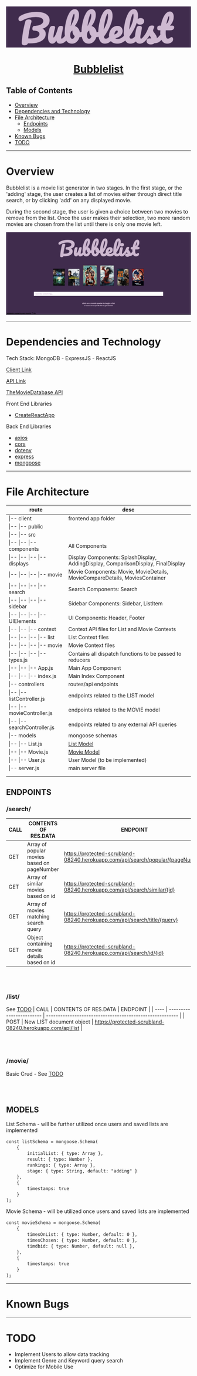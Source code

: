 ![BubbleListLogo](readme-assets/logo.png)

# <p style="text-align: center;">[Bubblelist](https://bubblelist.netlify.app/)</p>

## Table of Contents

-   [Overview](#overview)
-   [Dependencies and Technology](#dependencies-and-technology)
-   [File Architecture](#file-architecture)
    -   [Endpoints](#endpoints)
    -   [Models](#models)
-   [Known Bugs](#known-bugs)
-   [TODO](#todo)
<hr>

# Overview

Bubblelist is a movie list generator in two stages. In the first stage, or the 'adding' stage, the user creates a list of movies either through direct title search, or by clicking 'add' on any displayed movie.

During the second stage, the user is given a choice between two movies to remove from the list. Once the user makes their selection, two more random movies are chosen from the list until there is only one movie left.

![BubbleListLogo](readme-assets/splash.png)

<hr>

# Dependencies and Technology

Tech Stack: MongoDB - ExpressJS - ReactJS

[Client Link](http://bubblelist.netlify.app/)

[API Link](https://protected-scrubland-08240.herokuapp.com/api/)

[TheMovieDatabase API](https://developers.themoviedb.org/3/getting-started/introduction)

Front End Libraries

-   [CreateReactApp](https://create-react-app.dev/)

Back End Libraries

-   [axios](https://www.npmjs.com/package/axios)
-   [cors](https://www.npmjs.com/package/cors)
-   [dotenv](https://www.npmjs.com/package/dotenv)
-   [express](https://www.npmjs.com/package/express)
-   [mongoose](https://www.npmjs.com/package/mongoose)
<hr>

# File Architecture

| route                          | desc                                                                              |
| ------------------------------ | --------------------------------------------------------------------------------- |
| \|-- client                    | frontend app folder                                                               |
| \|-- \|-- public               |                                                                                   |
| \|-- \|-- src                  |                                                                                   |
| \|-- \|-- \|-- components      | All Components                                                                    |
| \|-- \|-- \|-- \|-- displays   | Display Components: SplashDisplay, AddingDisplay, ComparisonDisplay, FinalDisplay |
| \|-- \|-- \|-- \|-- movie      | Movie Components: Movie, MovieDetails, MovieCompareDetails, MoviesContainer       |
| \|-- \|-- \|-- \|-- search     | Search Components: Search                                                         |
| \|-- \|-- \|-- \|-- sidebar    | Sidebar Components: Sidebar, ListItem                                             |
| \|-- \|-- \|-- \|-- UIElements | UI Components: Header, Footer                                                     |
| \|-- \|-- \|-- context         | Context API files for List and Movie Contexts                                     |
| \|-- \|-- \|-- \|-- list       | List Context files                                                                |
| \|-- \|-- \|-- \|-- movie      | Movie Context files                                                               |
| \|-- \|-- \|-- \|-- types.js   | Contains all dispatch functions to be passed to reducers                          |
| \|-- \|-- \|-- App.js          | Main App Component                                                                |
| \|-- \|-- \|-- index.js        | Main Index Component                                                              |
| \|-- controllers               | routes/api endpoints                                                              |
| \|-- \|-- listController.js    | endpoints related to the LIST model                                               |
| \|-- \|-- movieController.js   | endpoints related to the MOVIE model                                              |
| \|-- \|-- searchController.js  | endpoints related to any external API queries                                     |
| \|-- models                    | mongoose schemas                                                                  |
| \|-- \|-- List.js              | [List Model](#model)                                                              |
| \|-- \|-- Movie.js             | [Movie Model](#model)                                                             |
| \|-- \|-- User.js              | User Model (to be implemented)                                                    |
| \|-- server.js                 | main server file                                                                  |
|                                |                                                                                   |
|                                |                                                                                   |

## ENDPOINTS

### <strong>/search/</strong>

| CALL | CONTENTS OF RES.DATA                        | ENDPOINT                                                                        |
| ---- | ------------------------------------------- | ------------------------------------------------------------------------------- |
| GET  | Array of popular movies based on pageNumber | https://protected-scrubland-08240.herokuapp.com/api/search/popular/{pageNumber} |
| GET  | Array of similar movies based on id         | https://protected-scrubland-08240.herokuapp.com/api/search/similar/{id}         |
| GET  | Array of movies matching search query       | https://protected-scrubland-08240.herokuapp.com/api/search/title/{query}        |
| GET  | Object containing movie details based on id | https://protected-scrubland-08240.herokuapp.com/api/search/id/{id}              |

<br>
<br>

### <strong>/list/</strong>

See [TODO](#todo)
| CALL | CONTENTS OF RES.DATA | ENDPOINT |
| ---- | ------------------------ | -------------------------------------------------------- |
| POST | New LIST document object | https://protected-scrubland-08240.herokuapp.com/api/list |

<br>
<br>

### <strong>/movie/</strong>

Basic Crud - See [TODO](#todo)

<br>
<br>

## MODELS

List Schema - will be further utilized once users and saved lists are implemented

    const listSchema = mongoose.Schema(
        {
            initialList: { type: Array },
            result: { type: Number },
            rankings: { type: Array },
            stage: { type: String, default: "adding" }
        },
        {
            timestamps: true
        }
    );

Movie Schema - will be utilized once users and saved lists are implemented

    const movieSchema = mongoose.Schema(
        {
            timesOnList: { type: Number, default: 0 },
            timesChosen: { type: Number, default: 0 },
            timdbid: { type: Number, default: null },
        },
        {
            timestamps: true
        }
    );

<hr>

# Known Bugs

<hr>

# TODO

-   Implement Users to allow data tracking
-   Implement Genre and Keyword query search
-   Optimize for Mobile Use
